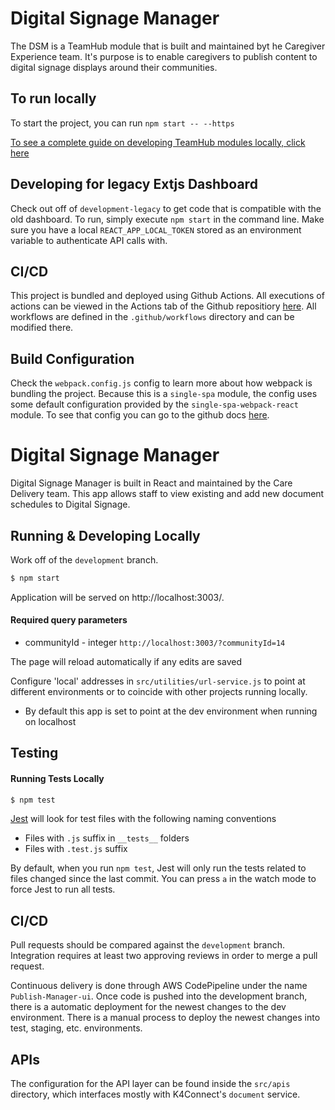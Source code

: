 <!-- @format -->

# Digital Signage Manager

The DSM is a TeamHub module that is built and maintained byt he Caregiver Experience team. It's purpose is to enable caregivers to publish content to digital signage displays around their communities.

## To run locally

To start the project, you can run `npm start -- --https`

[To see a complete guide on developing TeamHub modules locally, click here](https://k4connect.atlassian.net/wiki/spaces/ENGINEERING/pages/524713994/Local+Development+Setup+for+TeamHub+Apps)

## Developing for legacy Extjs Dashboard

Check out off of `development-legacy` to get code that is compatible with the old dashboard. To run, simply execute `npm start` in the command line. Make sure you have a local `REACT_APP_LOCAL_TOKEN` stored
as an environment variable to authenticate API calls with.

## CI/CD

This project is bundled and deployed using Github Actions. All executions of actions can be viewed in the Actions tab of the Github repositiory [here](https://github.com/k4connect/content-management/actions). All workflows are defined in the `.github/workflows` directory and can be modified there.

## Build Configuration

Check the `webpack.config.js` config to learn more about how webpack is bundling the project. Because this is a `single-spa` module, the config uses some default configuration provided by the `single-spa-webpack-react` module. To see that config you can go to the github docs [here](https://github.com/single-spa/create-single-spa/tree/master/packages/webpack-config-single-spa).

# Digital Signage Manager

Digital Signage Manager is built in React and maintained by the Care Delivery team. This app allows staff to view existing and add new document schedules to Digital Signage.

## Running & Developing Locally

Work off of the `development` branch.

```bash
$ npm start
```

Application will be served on http://localhost:3003/.

#### Required query parameters

- communityId - integer
  `http://localhost:3003/?communityId=14`

The page will reload automatically if any edits are saved

Configure 'local' addresses in `src/utilities/url-service.js` to point at different environments or to coincide with other projects running locally.

- By default this app is set to point at the dev environment when running on localhost

## Testing

#### Running Tests Locally

```bash
$ npm test
```

[Jest](https://jestjs.io/docs/en/getting-started) will look for test files with the following naming conventions

- Files with `.js` suffix in `__tests__` folders
- Files with `.test.js` suffix

By default, when you run `npm test`, Jest will only run the tests related to files changed since the last commit. You can press `a` in the watch mode to force Jest to run all tests.

## CI/CD

Pull requests should be compared against the `development` branch. Integration requires at least two approving reviews in order to merge a pull request.

Continuous delivery is done through AWS CodePipeline under the name `Publish-Manager-ui`. Once code is pushed into the development branch, there is a automatic deployment for the newest changes to the dev environment. There is a manual process to deploy the newest changes into test, staging, etc. environments.

## APIs

The configuration for the API layer can be found inside the `src/apis` directory, which interfaces mostly with K4Connect's `document` service.
